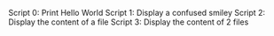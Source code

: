 Script 0: Print Hello World
Script 1: Display a confused smiley
Script 2: Display the content of a file
Script 3: Display the content of 2 files
